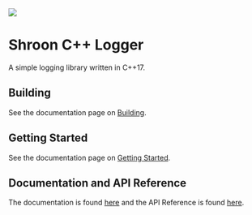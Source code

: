 <img src="https://github.com/SarojKumar10/ShroonCPPLogger/raw/master/logos/ShroonCPPLogger256x256.png">

# Shroon C++ Logger

A simple logging library written in C++17.

## Building

See the documentation page on [Building](https://shrooncpplogger.readthedocs.io/en/latest/Building.html).

## Getting Started

See the documentation page on [Getting Started](https://shrooncpplogger.readthedocs.io/en/latest/GettingStarted.html).

## Documentation and API Reference

The documentation is found [here](https://shrooncpplogger.readthedocs.io/en/latest/) and
the API Reference is found [here](https://shrooncpplogger.readthedocs.io/en/latest/APIReference.html).
